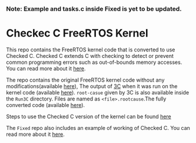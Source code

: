 ### Note: Example and tasks.c inside Fixed is yet to be updated.
# Checkec C FreeRTOS Kernel

This repo contains the FreeRTOS kernel code that is converted to use Checked C. Checked C extends C with
checking to detect or prevent common programming errors such as out-of-bounds memory accesses. You can read
more about it [here](https://github.com/secure-sw-dev/checkedc-llvm-project/wiki).

The repo contains the original FreeRTOS kernel code without any modifications(available [here](./Fresh)), The output of [3C](https://machiry.github.io/files/3c.pdf)
when it was run on the kernel code (available [here](./Run3C)). `root-casue` given by 3C is also available inside the `Run3C` directory. Files are named as `<file>.rootcause`.The fully converted code (available [here](./Fixed)).

Steps to use the Checked C version of the kernel can be found [here](https://3clsp.github.io/docs/freertos_kernel.html)

The `Fixed` repo also includes an example of working of Checked C. You can read more about it [here](./Fixed/Example/README.md).

